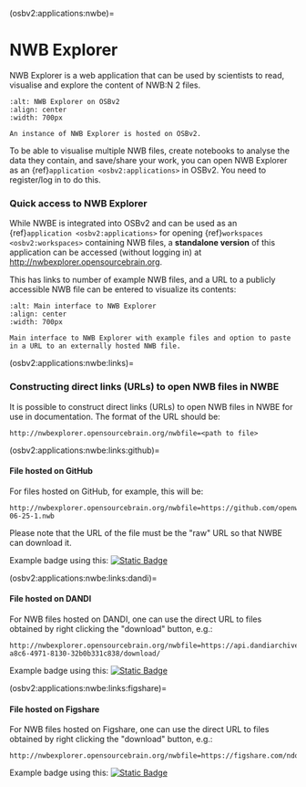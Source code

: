 (osbv2:applications:nwbe)=
# NWB Explorer

NWB Explorer is a web application that can be used by scientists to read, visualise and explore the content of NWB:N 2 files.

```{figure} ../images/nwbe.png
:alt: NWB Explorer on OSBv2
:align: center
:width: 700px

An instance of NWB Explorer is hosted on OSBv2.

```

To be able to visualise multiple NWB files, create notebooks to analyse the data they contain, and save/share your work, you can open NWB Explorer as an {ref}`application <osbv2:applications>` in OSBv2. You need to register/log in to do this. 

### Quick access to NWB Explorer

While NWBE is integrated into OSBv2 and can be used as an {ref}`application <osbv2:applications>` for opening  {ref}`workspaces <osbv2:workspaces>` containing NWB files, a **standalone version** of this application can be accessed (without logging in) at http://nwbexplorer.opensourcebrain.org.

This has links to number of example NWB files, and a URL to a publicly accessible NWB file can be entered to visualize its contents:

```{figure} ../images/NWBE_home.png
:alt: Main interface to NWB Explorer
:align: center
:width: 700px

Main interface to NWB Explorer with example files and option to paste in a URL to an externally hosted NWB file.

```


(osbv2:applications:nwbe:links)=
### Constructing direct links (URLs) to open NWB files in NWBE

It is possible to construct direct links (URLs) to open NWB files in NWBE for use in documentation.
The format of the URL should be:

```
http://nwbexplorer.opensourcebrain.org/nwbfile=<path to file>
```


(osbv2:applications:nwbe:links:github)=
#### File hosted on GitHub

For files hosted on GitHub, for example, this will be:

```
http://nwbexplorer.opensourcebrain.org/nwbfile=https://github.com/openworm/WormsenseLab_ASH/raw/main/test_data/07-06-25-1.nwb
```

Please note that the URL of the file must be the "raw" URL so that NWBE can download it.

Example badge using this: <a href="http://nwbexplorer.opensourcebrain.org/nwbfile=https://github.com/openworm/WormsenseLab_ASH/raw/main/test_data/07-06-25-1.nwb">![Static Badge](https://img.shields.io/badge/NWB-Open_in_OSB-orange)</a>


(osbv2:applications:nwbe:links:dandi)=
#### File hosted on DANDI

For NWB files hosted on DANDI, one can use the direct URL to files obtained by right clicking the "download" button, e.g.:

```
http://nwbexplorer.opensourcebrain.org/nwbfile=https://api.dandiarchive.org/api/assets/0acc0d47-a8c6-4971-8130-32b0b331c838/download/
```
Example badge using this: <a href="http://nwbexplorer.opensourcebrain.org/nwbfile=https://api.dandiarchive.org/api/assets/0acc0d47-a8c6-4971-8130-32b0b331c838/download/">![Static Badge](https://img.shields.io/badge/NWB-Open_in_OSB-orange)</a>

(osbv2:applications:nwbe:links:figshare)=
#### File hosted on Figshare

For NWB files hosted on Figshare, one can use the direct URL to files obtained by right clicking the "download" button, e.g.:
```
http://nwbexplorer.opensourcebrain.org/nwbfile=https://figshare.com/ndownloader/files/34273955
```
Example badge using this: <a href="http://nwbexplorer.opensourcebrain.org/nwbfile=https://figshare.com/ndownloader/files/34273955">![Static Badge](https://img.shields.io/badge/NWB-Open_in_OSB-orange)</a>

